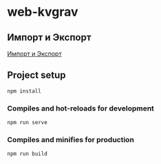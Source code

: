 # web-kvgrav

## Импорт и Экспорт
[Импорт и Экспорт](ImportExport.md)

## Project setup
```
npm install
```

### Compiles and hot-reloads for development
```
npm run serve
```

### Compiles and minifies for production
```
npm run build
```
